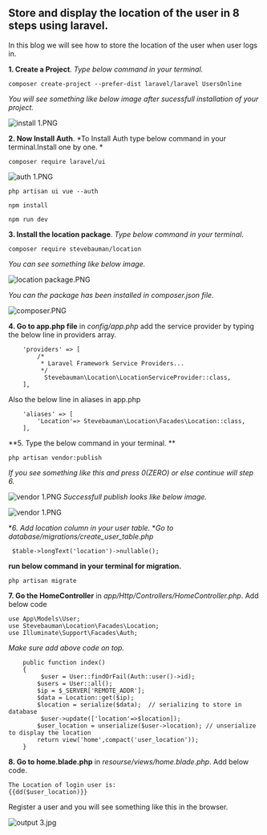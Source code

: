 ## Store and display the location of the user in 8 steps using laravel.

In this blog we will see how to store the location of the user when user logs in.


**1. Create a Project**. *Type below command in your terminal.*

```
composer create-project --prefer-dist laravel/laravel UsersOnline
``` 
*You will see something like below image after sucessfull installation of your project.*

![install 1.PNG](https://cdn.hashnode.com/res/hashnode/image/upload/v1609331487079/bhK2klIeB.png)

**2. Now Install Auth**. *To Install Auth type below command in your terminal.Install one by one. *

```
composer require laravel/ui
``` 

![auth 1.PNG](https://cdn.hashnode.com/res/hashnode/image/upload/v1609331749911/eYEiMbxqZ.png)


```
php artisan ui vue --auth
``` 
```
npm install
``` 

```
npm run dev
``` 

**3. Install the location package**. *Type below command in your terminal*. 

```
composer require stevebauman/location
``` 
*You can see something like below image.*

![location package.PNG](https://cdn.hashnode.com/res/hashnode/image/upload/v1609331987212/KdDRotbRx.png)

*You can the package has been installed in composer.json file.*


![composer.PNG](https://cdn.hashnode.com/res/hashnode/image/upload/v1609332083301/I5O5BhB7n.png)

**4.  Go to app.php file** in *config/app.php* add the service provider by typing the below line in providers array.

```
    'providers' => [
        /*
         * Laravel Framework Service Providers...
         */
          Stevebauman\Location\LocationServiceProvider::class,
    ],
``` 
Also the below line in aliases in app.php

```
    'aliases' => [
        'Location'=> Stevebauman\Location\Facades\Location::class,
    ],
``` 

**5. Type the below command in your terminal. **

```
php artisan vendor:publish
``` 
*If you see something like this and press 0(ZERO) or else continue will step 6.*

![vendor 1.PNG](https://cdn.hashnode.com/res/hashnode/image/upload/v1609332494754/PpiIPHtrO.png)
*Successfull publish looks like below image.*

![vendor 1.PNG](https://cdn.hashnode.com/res/hashnode/image/upload/v1609332540951/5BPzu5g0b.png)

**6. Add location column in your user table.* **Go to database/migrations/create_user_table.php*

```
 $table->longText('location')->nullable();
``` 
**run below command in your terminal for migration.**

```
php artisan migrate
``` 
**7. Go the HomeController** in *app/Http/Controllers/HomeController.php*. Add below code

```
use App\Models\User;
use Stevebauman\Location\Facades\Location;
use Illuminate\Support\Facades\Auth;
``` 
*Make sure add above code on top.*
```
    public function index()
    {
         $user = User::findOrFail(Auth::user()->id);
        $users = User::all();
        $ip = $_SERVER['REMOTE_ADDR'];
        $data = Location::get($ip);
        $location = serialize($data);  // serializing to store in database
         $user->update(['location'=>$location]);
        $user_location = unserialize($user->location); // unserialize to display the location
        return view('home',compact('user_location'));
    }
``` 

**8. Go to home.blade.php** in *resourse/views/home.blade.php*. Add below code.

```
The Location of login user is:
{{dd($user_location)}}
``` 


Register a user and you will see something like this in the browser.

![output 3.jpg](https://cdn.hashnode.com/res/hashnode/image/upload/v1609345854097/AqlbCqnRp.jpeg)
 

 













